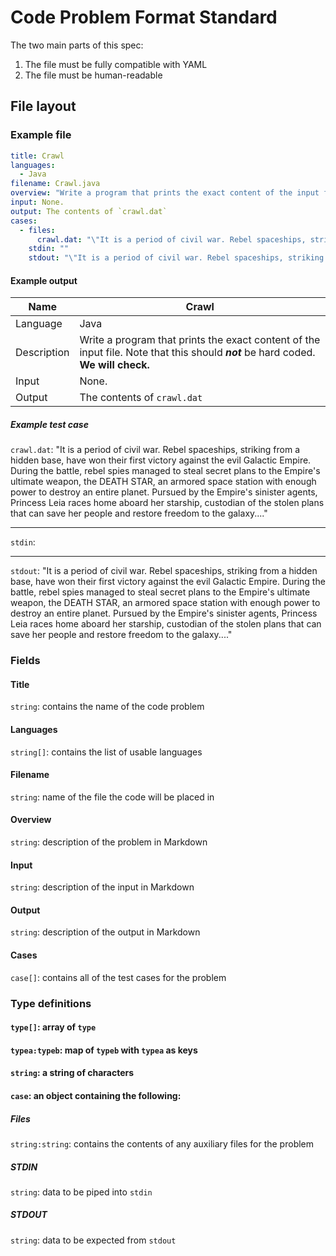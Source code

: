# Code Problem Format Standard

The two main parts of this spec:

 1. The file must be fully compatible with YAML
 2. The file must be human-readable

## File layout

### Example file

```YAML
title: Crawl
languages:
  - Java
filename: Crawl.java
overview: "Write a program that prints the exact content of the input file. Note that this should ***not*** be hard coded. **We will check.**"
input: None.
output: The contents of `crawl.dat`
cases:
  - files:
      crawl.dat: "\"It is a period of civil war. Rebel spaceships, striking from a hidden base, have won their first victory against the evil Galactic Empire. During the battle, rebel spies managed to steal secret plans to the Empire's ultimate weapon, the DEATH STAR, an armored space station with enough power to destroy an entire planet. Pursued by the Empire's sinister agents, Princess Leia races home aboard her starship, custodian of the stolen plans that can save her people and restore freedom to the galaxy....\""
    stdin: ""
    stdout: "\"It is a period of civil war. Rebel spaceships, striking from a hidden base, have won their first victory against the evil Galactic Empire. During the battle, rebel spies managed to steal secret plans to the Empire's ultimate weapon, the DEATH STAR, an armored space station with enough power to destroy an entire planet. Pursued by the Empire's sinister agents, Princess Leia races home aboard her starship, custodian of the stolen plans that can save her people and restore freedom to the galaxy....\""
```

#### Example output

| Name        | Crawl                                                                                                                              |
|-------------|------------------------------------------------------------------------------------------------------------------------------------|
| Language    | Java                                                                                                                               |
| Description | Write a program that prints the exact content of the input file. Note that this should ***not*** be hard coded. **We will check.** |
| Input       | None.                                                                                                                              |
| Output      | The contents of `crawl.dat`                                                                                                        |                                                                                                     

##### Example test case

`crawl.dat`: "It is a period of civil war. Rebel spaceships, striking from a hidden base, have won their first victory against the evil Galactic Empire. During the battle, rebel spies managed to steal secret plans to the Empire's ultimate weapon, the DEATH STAR, an armored space station with enough power to destroy an entire planet. Pursued by the Empire's sinister agents, Princess Leia races home aboard her starship, custodian of the stolen plans that can save her people and restore freedom to the galaxy...."

---

`stdin`:

---

`stdout`: "It is a period of civil war. Rebel spaceships, striking from a hidden base, have won their first victory against the evil Galactic Empire. During the battle, rebel spies managed to steal secret plans to the Empire's ultimate weapon, the DEATH STAR, an armored space station with enough power to destroy an entire planet. Pursued by the Empire's sinister agents, Princess Leia races home aboard her starship, custodian of the stolen plans that can save her people and restore freedom to the galaxy...."

### Fields

#### Title

`string`: contains the name of the code problem

#### Languages

`string[]`: contains the list of usable languages

#### Filename

`string`: name of the file the code will be placed in

#### Overview

`string`: description of the problem in Markdown

#### Input

`string`: description of the input in Markdown

#### Output

`string`: description of the output in Markdown

#### Cases

`case[]`: contains all of the test cases for the problem

### Type definitions

#### `type[]`: array of `type`

#### `typea:typeb`: map of `typeb` with `typea` as keys

#### `string`: a string of characters

#### `case`: an object containing the following:

##### Files

`string:string`: contains the contents of any auxiliary files for the problem

##### STDIN

`string`: data to be piped into `stdin`

##### STDOUT

`string`: data to be expected from `stdout`
